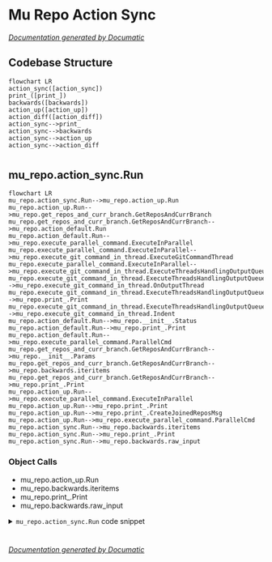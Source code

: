 # Mu Repo Action Sync

[_Documentation generated by Documatic_](https://www.documatic.com)

<!---Documatic-section-Codebase Structure-start--->
## Codebase Structure

<!---Documatic-block-system_architecture-start--->
```mermaid
flowchart LR
action_sync([action_sync])
print_([print_])
backwards([backwards])
action_up([action_up])
action_diff([action_diff])
action_sync-->print_
action_sync-->backwards
action_sync-->action_up
action_sync-->action_diff
```
<!---Documatic-block-system_architecture-end--->

# #
<!---Documatic-section-Codebase Structure-end--->

<!---Documatic-section-mu_repo.action_sync.Run-start--->
## mu_repo.action_sync.Run

<!---Documatic-section-Run-start--->
```mermaid
flowchart LR
mu_repo.action_sync.Run-->mu_repo.action_up.Run
mu_repo.action_up.Run-->mu_repo.get_repos_and_curr_branch.GetReposAndCurrBranch
mu_repo.get_repos_and_curr_branch.GetReposAndCurrBranch-->mu_repo.action_default.Run
mu_repo.action_default.Run-->mu_repo.execute_parallel_command.ExecuteInParallel
mu_repo.execute_parallel_command.ExecuteInParallel-->mu_repo.execute_git_command_in_thread.ExecuteGitCommandThread
mu_repo.execute_parallel_command.ExecuteInParallel-->mu_repo.execute_git_command_in_thread.ExecuteThreadsHandlingOutputQueue
mu_repo.execute_git_command_in_thread.ExecuteThreadsHandlingOutputQueue-->mu_repo.execute_git_command_in_thread.OnOutputThread
mu_repo.execute_git_command_in_thread.ExecuteThreadsHandlingOutputQueue-->mu_repo.print_.Print
mu_repo.execute_git_command_in_thread.ExecuteThreadsHandlingOutputQueue-->mu_repo.execute_git_command_in_thread.Indent
mu_repo.action_default.Run-->mu_repo.__init__.Status
mu_repo.action_default.Run-->mu_repo.print_.Print
mu_repo.action_default.Run-->mu_repo.execute_parallel_command.ParallelCmd
mu_repo.get_repos_and_curr_branch.GetReposAndCurrBranch-->mu_repo.__init__.Params
mu_repo.get_repos_and_curr_branch.GetReposAndCurrBranch-->mu_repo.backwards.iteritems
mu_repo.get_repos_and_curr_branch.GetReposAndCurrBranch-->mu_repo.print_.Print
mu_repo.action_up.Run-->mu_repo.execute_parallel_command.ExecuteInParallel
mu_repo.action_up.Run-->mu_repo.print_.Print
mu_repo.action_up.Run-->mu_repo.print_.CreateJoinedReposMsg
mu_repo.action_up.Run-->mu_repo.execute_parallel_command.ParallelCmd
mu_repo.action_sync.Run-->mu_repo.backwards.iteritems
mu_repo.action_sync.Run-->mu_repo.print_.Print
mu_repo.action_sync.Run-->mu_repo.backwards.raw_input
```

### Object Calls

* mu_repo.action_up.Run
* mu_repo.backwards.iteritems
* mu_repo.print_.Print
* mu_repo.backwards.raw_input

<!---Documatic-block-mu_repo.action_sync.Run-start--->
<details>
	<summary><code>mu_repo.action_sync.Run</code> code snippet</summary>

```python
def Run(params):
    from .action_up import Run
    repos_and_curr_branch = Run(params)
    if not repos_and_curr_branch:
        Print('No tracked repos!')
        return
    branch_to_repos = {}
    for (repo, branch) in repos_and_curr_branch:
        curr = branch_to_repos.setdefault(branch, [])
        curr.append(repo)
    if len(branch_to_repos) > 1:
        msg = '\n${START_COLOR}Warning: found repos in different branches${RESET_COLOR}:\n  %s\nProceed?(y/n)' % '\n  '.join([str('Branch: ${START_COLOR}%s${RESET_COLOR} (%s)' % (key, ', '.join(val))) for (key, val) in branch_to_repos.items()])
        ret = ''
        while ret not in ('y', 'n'):
            Print(msg)
            ret = raw_input().strip().lower()
        if ret != 'y':
            return
    from .action_diff import Run
    initial_args = params.args[:]
    initial_repos = params.config.repos[:]
    for (branch, repos) in iteritems(branch_to_repos):
        params.args = initial_args + ['origin/' + branch]
        params.config.repos = repos
        if len(branch_to_repos) > 1:
            Print('\nOutput for branch: ${START_COLOR}%s${RESET_COLOR} (%s)' % (branch, ', '.join(repos)))
        Run(params)
    params.args = initial_args
    params.config.repos = initial_repos
```
</details>
<!---Documatic-block-mu_repo.action_sync.Run-end--->
<!---Documatic-section-Run-end--->

# #
<!---Documatic-section-mu_repo.action_sync.Run-end--->

[_Documentation generated by Documatic_](https://www.documatic.com)